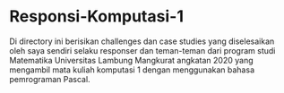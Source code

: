 # Responsi-Komputasi-1

Di directory ini berisikan challenges dan case studies yang diselesaikan oleh saya sendiri selaku responser dan teman-teman dari program studi Matematika Universitas Lambung Mangkurat angkatan 2020 yang mengambil mata kuliah komputasi 1 dengan menggunakan bahasa pemrograman Pascal. 
